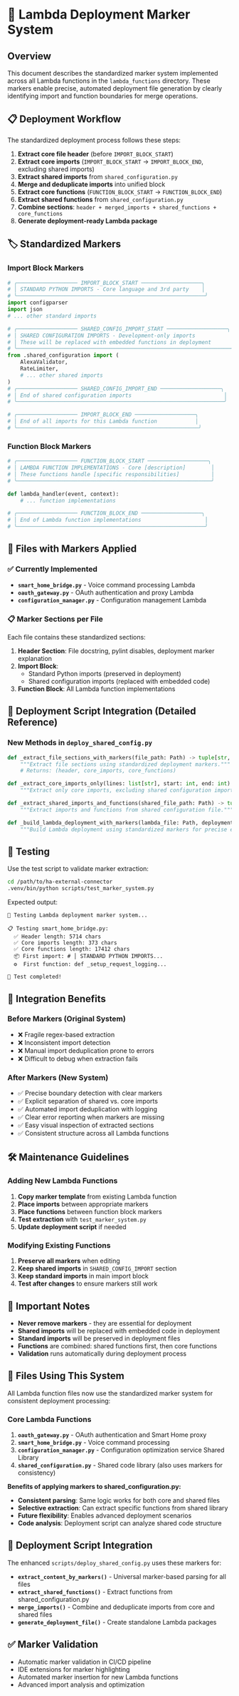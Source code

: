 # 🔄 Lambda Deployment Marker System

## Overview

This document describes the standardized marker system implemented across all Lambda functions in the `lambda_functions` directory. These markers enable precise, automated deployment file generation by clearly identifying import and function boundaries for merge operations.

## 📋 Deployment Workflow

The standardized deployment process follows these steps:

1. **Extract core file header** (before `IMPORT_BLOCK_START`)
2. **Extract core imports** (`IMPORT_BLOCK_START` → `IMPORT_BLOCK_END`, excluding shared imports)
3. **Extract shared imports** from `shared_configuration.py`
4. **Merge and deduplicate imports** into unified block
5. **Extract core functions** (`FUNCTION_BLOCK_START` → `FUNCTION_BLOCK_END`)
6. **Extract shared functions** from `shared_configuration.py`
7. **Combine sections**: `header + merged_imports + shared_functions + core_functions`
8. **Generate deployment-ready Lambda package**

## 🏷️ Standardized Markers

### Import Block Markers

```python
# ╭─────────────────── IMPORT_BLOCK_START ───────────────────╮
# │ STANDARD PYTHON IMPORTS - Core language and 3rd party    │
# ╰───────────────────────────────────────────────────────────╯
import configparser
import json
# ... other standard imports

# ╭─────────────────── SHARED_CONFIG_IMPORT_START ───────────────────╮
# │ SHARED CONFIGURATION IMPORTS - Development-only imports           │
# │ These will be replaced with embedded functions in deployment      │
# ╰───────────────────────────────────────────────────────────────────╯
from .shared_configuration import (
    AlexaValidator,
    RateLimiter,
    # ... other shared imports
)
# ╭─────────────────── SHARED_CONFIG_IMPORT_END ───────────────────╮
# │ End of shared configuration imports                             │
# ╰─────────────────────────────────────────────────────────────────╯

# ╭─────────────────── IMPORT_BLOCK_END ───────────────────╮
# │ End of all imports for this Lambda function            │
# ╰─────────────────────────────────────────────────────────╯
```

### Function Block Markers

```python
# ╭─────────────────── FUNCTION_BLOCK_START ───────────────────╮
# │ LAMBDA FUNCTION IMPLEMENTATIONS - Core [description]        │
# │ These functions handle [specific responsibilities]          │
# ╰─────────────────────────────────────────────────────────────╯

def lambda_handler(event, context):
    # ... function implementations

# ╭─────────────────── FUNCTION_BLOCK_END ───────────────────╮
# │ End of Lambda function implementations                    │
# ╰───────────────────────────────────────────────────────────╯
```

## 📁 Files with Markers Applied

### ✅ Currently Implemented

- **`smart_home_bridge.py`** - Voice command processing Lambda
- **`oauth_gateway.py`** - OAuth authentication and proxy Lambda
- **`configuration_manager.py`** - Configuration management Lambda

### 📋 Marker Sections per File

Each file contains these standardized sections:

1. **Header Section**: File docstring, pylint disables, deployment marker explanation
2. **Import Block**:
   - Standard Python imports (preserved in deployment)
   - Shared configuration imports (replaced with embedded code)
3. **Function Block**: All Lambda function implementations

## 🔧 Deployment Script Integration (Detailed Reference)

### New Methods in `deploy_shared_config.py`

```python
def _extract_file_sections_with_markers(file_path: Path) -> tuple[str, str, str]:
    """Extract file sections using standardized deployment markers."""
    # Returns: (header, core_imports, core_functions)

def _extract_core_imports_only(lines: list[str], start: int, end: int) -> str:
    """Extract only core imports, excluding shared configuration imports."""

def _extract_shared_imports_and_functions(shared_file_path: Path) -> tuple[str, str]:
    """Extract imports and functions from shared configuration file."""

def _build_lambda_deployment_with_markers(lambda_file: Path, deployment_file: Path) -> bool:
    """Build Lambda deployment using standardized markers for precise extraction."""
```

## 🧪 Testing

Use the test script to validate marker extraction:

```bash
cd /path/to/ha-external-connector
.venv/bin/python scripts/test_marker_system.py
```

Expected output:

```text
🧪 Testing Lambda deployment marker system...

📋 Testing smart_home_bridge.py:
  ✅ Header length: 5714 chars
  ✅ Core imports length: 373 chars
  ✅ Core functions length: 17412 chars
  📦 First import: # │ STANDARD PYTHON IMPORTS...
  ⚙️  First function: def _setup_request_logging...

🏁 Test completed!
```

## 🔄 Integration Benefits

### Before Markers (Original System)

- ❌ Fragile regex-based extraction
- ❌ Inconsistent import detection
- ❌ Manual import deduplication prone to errors
- ❌ Difficult to debug when extraction fails

### After Markers (New System)

- ✅ Precise boundary detection with clear markers
- ✅ Explicit separation of shared vs. core imports
- ✅ Automated import deduplication with logging
- ✅ Clear error reporting when markers are missing
- ✅ Easy visual inspection of extracted sections
- ✅ Consistent structure across all Lambda functions

## 🛠️ Maintenance Guidelines

### Adding New Lambda Functions

1. **Copy marker template** from existing Lambda function
2. **Place imports** between appropriate markers
3. **Place functions** between function block markers
4. **Test extraction** with `test_marker_system.py`
5. **Update deployment script** if needed

### Modifying Existing Functions

1. **Preserve all markers** when editing
2. **Keep shared imports** in `SHARED_CONFIG_IMPORT` section
3. **Keep standard imports** in main import block
4. **Test after changes** to ensure markers still work

## 🚨 Important Notes

- **Never remove markers** - they are essential for deployment
- **Shared imports** will be replaced with embedded code in deployment
- **Standard imports** will be preserved in deployment files
- **Functions** are combined: shared functions first, then core functions
- **Validation** runs automatically during deployment process

## 📁 Files Using This System

All Lambda function files now use the standardized marker system for consistent deployment processing:

### Core Lambda Functions

1. **`oauth_gateway.py`** - OAuth authentication and Smart Home proxy
2. **`smart_home_bridge.py`** - Voice command processing
3. **`configuration_manager.py`** - Configuration optimization service
Shared Library
4. **`shared_configuration.py`** - Shared code library (also uses markers for consistency)

**Benefits of applying markers to shared_configuration.py:**

- **Consistent parsing**: Same logic works for both core and shared files
- **Selective extraction**: Can extract specific functions from shared library
- **Future flexibility**: Enables advanced deployment scenarios
- **Code analysis**: Deployment script can analyze shared code structure

## 🔧 Deployment Script Integration

The enhanced `scripts/deploy_shared_config.py` uses these markers for:

- **`extract_content_by_markers()`** - Universal marker-based parsing for all files
- **`extract_shared_functions()`** - Extract functions from shared_configuration.py
- **`merge_imports()`** - Combine and deduplicate imports from core and shared files
- **`generate_deployment_file()`** - Create standalone Lambda packages

## ✅ Marker Validation

- Automatic marker validation in CI/CD pipeline
- IDE extensions for marker highlighting
- Automated marker insertion for new Lambda functions
- Advanced import analysis and optimization
